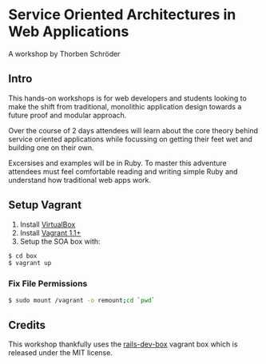 # Service Oriented Architectures in Web Applications

A workshop by Thorben Schröder

## Intro

This hands-on workshops is for web developers and students looking to make the shift from traditional, monolithic application design towards a future proof and modular approach.

Over the course of 2 days attendees will learn about the core theory behind service oriented applications while focussing on getting their feet wet and building one on their own.

Excersises and examples will be in Ruby. To master this adventure attendees must feel comfortable reading and writing simple Ruby and understand how traditional web apps work.

## Setup Vagrant

1. Install [VirtualBox](https://www.virtualbox.org/)
2. Install [Vagrant 1.1+](http://vagrantup.com/)
3. Setup the SOA box with:

```sh
$ cd box
$ vagrant up
```

### Fix File Permissions

```sh
$ sudo mount /vagrant -o remount;cd `pwd`
```

## Credits

This workshop thankfully uses the [rails-dev-box](https://github.com/rails/rails-dev-box) vagrant box which is released under the MIT license.
